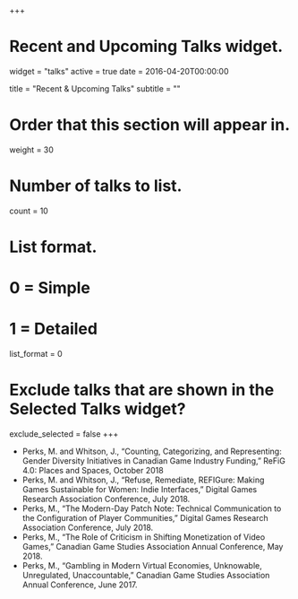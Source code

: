 +++
# Recent and Upcoming Talks widget.
widget = "talks"
active = true
date = 2016-04-20T00:00:00

title = "Recent & Upcoming Talks"
subtitle = ""

# Order that this section will appear in.
weight = 30

# Number of talks to list.
count = 10

# List format.
#   0 = Simple
#   1 = Detailed
list_format = 0

# Exclude talks that are shown in the Selected Talks widget?
exclude_selected = false
+++
* Perks, M. and Whitson, J., “Counting, Categorizing, and Representing: Gender Diversity Initiatives in Canadian Game Industry Funding,” ReFiG 4.0: Places and Spaces, October 2018
* Perks, M. and Whitson, J., “Refuse, Remediate, REFIGure: Making Games Sustainable for Women: Indie Interfaces,” Digital Games Research Association Conference, July 2018.
* Perks, M., “The Modern-Day Patch Note: Technical Communication to the Configuration of Player Communities,” Digital Games Research Association Conference, July 2018.
* Perks, M., “The Role of Criticism in Shifting Monetization of Video Games,” Canadian Game Studies Association Annual Conference, May 2018.
* Perks, M., “Gambling in Modern Virtual Economies, Unknowable, Unregulated, Unaccountable,” Canadian Game Studies Association Annual Conference, June 2017.
